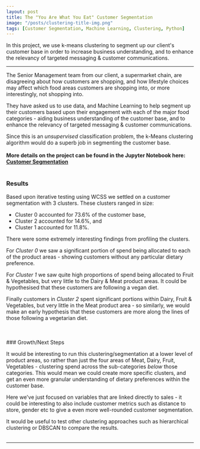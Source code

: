 ```yaml
---
layout: post
title: The "You Are What You Eat" Customer Segmentation
image: "/posts/clustering-title-img.png"
tags: [Customer Segmentation, Machine Learning, Clustering, Python]
---
```


In this project, we use k-means clustering to segment up our client's customer base in order to increase business understanding, and to enhance the relevancy of targeted messaging & customer communications.

___

The Senior Management team from our client, a supermarket chain, are disagreeing about how customers are shopping, and how lifestyle choices may affect which food areas customers are shopping into, or more interestingly, not shopping into.

They have asked us to use data, and Machine Learning to help segment up their customers based upon their engagement with each of the major food categories - aiding business understanding of the customer base, and to enhance the relevancy of targeted messaging & customer communications.

Since this is an *unsupervised* classification problem, the k-Means clustering algorithm would do a superb job in segmenting the customer base. 
<br>
<br>
**More details on the project can be found in the Jupyter Notebook here: [Customer Segmentation](https://github.com/ibiene-ds/customer-segmentation)**
<br>
<br>
### Results

Based upon iterative testing using WCSS we settled on a customer segmentation with 3 clusters. These clusters ranged in size: <br>

- Cluster 0 accounted for 73.6% of the customer base, 
- Cluster 2 accounted for 14.6%, and 
- Cluster 1 accounted for 11.8%.

There were some extremely interesting findings from profiling the clusters.

For *Cluster 0* we saw a significant portion of spend being allocated to each of the product areas - showing customers without any particular dietary preference.  

For *Cluster 1* we saw quite high proportions of spend being allocated to Fruit & Vegetables, but very little to the Dairy & Meat product areas.  It could be hypothesised that these customers are following a vegan diet.  

Finally customers in *Cluster 2* spent significant portions within Dairy, Fruit & Vegetables, but very little in the Meat product area - so similarly, we would make an early hypothesis that these customers are more along the lines of those following a vegetarian diet.

<br>
<br>
### Growth/Next Steps
<br>

It would be interesting to run this clustering/segmentation at a lower level of product areas, so rather than just the four areas of Meat, Dairy, Fruit, Vegetables - clustering spend across the sub-categories *below* those categories.  This would mean we could create more specific clusters, and get an even more granular understanding of dietary preferences within the customer base.

Here we've just focused on variables that are linked directly to sales - it could be interesting to also include customer metrics such as distance to store, gender etc to give a even more well-rounded customer segmentation.

It would be useful to test other clustering approaches such as hierarchical clustering or DBSCAN to compare the results.
<br>
<br>

___
